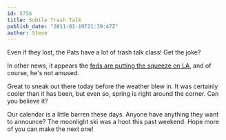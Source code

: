```yaml
---
id: 5756
title: Subtle Trash Talk
publish_date: "2011-01-19T21:39:47Z"
author: Steve
---
```

Even if they lost, the Pats have a lot of trash talk class! Get the joke?

In other news, it appears the [feds are putting the squeeze on LA](http://sportsillustrated.cnn.com/2011/more/01/18/lance.armstrong/index.html?eref=sihp), and of course, he's not amused.

Great to sneak out there today before the weather blew in. It was certainly cooler than it has been, but even so, spring is right around the corner. Can you believe it?

Our calendar is a little barren these days. Anyone have anything they want to announce? The moonlight ski was a hoot this past weekend. Hope more of you can make the next one!
